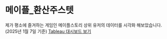 # 메이플_환산주스텟

제가 평소에 즐겨하는 게임인 메이플스토리 상위 유저의 데이터를 시각화 해보았습니다.(2025년 1월 7일 기준)
[Tableau 대시보드 보기](https://public.tableau.com/app/profile/.49798823/viz/_17362764297690/1_1)
